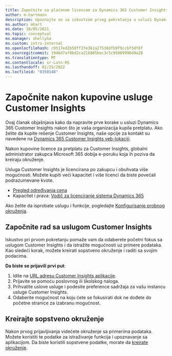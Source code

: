 ```yaml
---
title: Započnite sa plaćenom licencom za Dynamics 365 Customer Insights
author: m-hartmann
description: Upoznajte se sa iskustvom prvog pokretanja u usluzi Dynamics 365 Customer Insights i istražiti njene mogućnosti.
ms.author: mhart
ms.date: 10/05/2021
ms.topic: conceptual
ms.manager: shellyha
ms.custom: intro-internal
ms.openlocfilehash: c9517ed2b50ff37e361a27538dfb9f9ccbf3df8f
ms.sourcegitcommit: 1946d7af0bd2ca216885bec3c5c95009996d9a28
ms.translationtype: MT
ms.contentlocale: sr-Latn-RS
ms.lasthandoff: 02/25/2022
ms.locfileid: "8350148"
---
```

# <a name="get-started-after-purchasing-customer-insights"></a>Započnite nakon kupovine usluge Customer Insights

Ovaj članak objašnjava kako da napravite prve korake u usluzi Dynamics 365 Customer Insights nakon što je vaša organizacija kupila pretplatu. Ako želite da kupite rešenje Customer Insights, naše opcije za kontakt su navedene na [Dynamics 365 Customer Insights veb-lokaciji](https://dynamics.microsoft.com/ai/customer-insights/). 

Nakon kupovine licence za pretplatu za Customer Insights, globalni administrator zakupca Microsoft 365 dobija e-poruku koja ih poziva da kreiraju okruženje. 

Usluga Customer Insights je licencirana po zakupcu i obuhvata više mogućnosti. Možete kupiti veći kapacitet i više licenci da biste povećali podrazumevane kvote. 
- [Pregled određivanja cena](https://dynamics.microsoft.com/ai/customer-insights/pricing/)
- Kapacitet i prava: [Vodič za licenciranje sistema Dynamics 365](https://go.microsoft.com/fwlink/?LinkId=866544)

Ako želite da isprobate uslugu i funkcije, pogledajte [Konfigurisanje probnog okruženja](trial-signup.md).

## <a name="start-with-customer-insights"></a>Započnite rad sa uslugom Customer Insights

Iskustvo pri prvom pokretanju pomaže vam da odaberete početni fokus sa uslugom Customer Insights i da istražite mogućnosti uz primere podataka. Kao sledeći korak, možete kreirati sopstveno okruženje i raditi sa svojim podacima.

**Da biste se prijavili prvi put**:

1. Idite na [URL adresu Customer Insights aplikacije](https://home.ci.ai.dynamics.com).
1. Prijavite se pomoću poslovnog ili školskog naloga. 
1. Prihvatite uslove usluge i podesite preference sadržaja za vašu instancu usluge Customer Insights.
1. Odaberite mogućnost na koju ćete se fokusirati dok ne dođete do početne stranice za izabranu mogućnost.

## <a name="create-your-own-environment"></a>Kreirajte sopstveno okruženje

Nakon prvog prijavljivanja videćete okruženje sa primerima podataka. Možete koristiti te podatke za istraživanje funkcija i upoznavanje sa aplikacijom. Da biste koristili sopstvene podatke, morate da [kreirate okruženje](audience-insights/get-started-paid.md).



